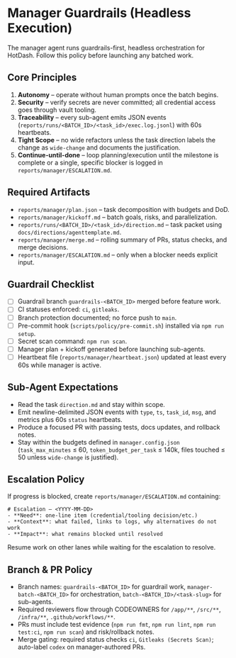 # Manager Guardrails (Headless Execution)

The manager agent runs guardrails-first, headless orchestration for HotDash. Follow this policy before launching any batched work.

## Core Principles

1. **Autonomy** – operate without human prompts once the batch begins.
2. **Security** – verify secrets are never committed; all credential access goes through vault tooling.
3. **Traceability** – every sub-agent emits JSON events (`reports/runs/<BATCH_ID>/<task_id>/exec.log.jsonl`) with 60s heartbeats.
4. **Tight Scope** – no wide refactors unless the task direction labels the change as `wide-change` and documents the justification.
5. **Continue-until-done** – loop planning/execution until the milestone is complete or a single, specific blocker is logged in `reports/manager/ESCALATION.md`.

## Required Artifacts

- `reports/manager/plan.json` – task decomposition with budgets and DoD.
- `reports/manager/kickoff.md` – batch goals, risks, and parallelization.
- `reports/runs/<BATCH_ID>/<task_id>/direction.md` – task packet using `docs/directions/agenttemplate.md`.
- `reports/manager/merge.md` – rolling summary of PRs, status checks, and merge decisions.
- `reports/manager/ESCALATION.md` – only when a blocker needs explicit input.

## Guardrail Checklist

- [ ] Guardrail branch `guardrails-<BATCH_ID>` merged before feature work.
- [ ] CI statuses enforced: `ci`, `gitleaks`.
- [ ] Branch protection documented; no force push to `main`.
- [ ] Pre-commit hook (`scripts/policy/pre-commit.sh`) installed via `npm run setup`.
- [ ] Secret scan command: `npm run scan`.
- [ ] Manager plan + kickoff generated before launching sub-agents.
- [ ] Heartbeat file (`reports/manager/heartbeat.json`) updated at least every 60s while manager is active.

## Sub-Agent Expectations

- Read the task `direction.md` and stay within scope.
- Emit newline-delimited JSON events with `type`, `ts`, `task_id`, `msg`, and metrics plus 60s `status` heartbeats.
- Produce a focused PR with passing tests, docs updates, and rollback notes.
- Stay within the budgets defined in `manager.config.json` (`task_max_minutes` ≤ 60, `token_budget_per_task` ≤ 140k, files touched ≤ 50 unless `wide-change` is justified).

## Escalation Policy

If progress is blocked, create `reports/manager/ESCALATION.md` containing:

```
# Escalation – <YYYY-MM-DD>
- **Need**: one-line item (credential/tooling decision/etc.)
- **Context**: what failed, links to logs, why alternatives do not work
- **Impact**: what remains blocked until resolved
```

Resume work on other lanes while waiting for the escalation to resolve.

## Branch & PR Policy

- Branch names: `guardrails-<BATCH_ID>` for guardrail work, `manager-batch-<BATCH_ID>` for orchestration, `batch-<BATCH_ID>/<task-slug>` for sub-agents.
- Required reviewers flow through CODEOWNERS for `/app/**`, `/src/**`, `/infra/**`, `.github/workflows/**`.
- PRs must include test evidence (`npm run fmt`, `npm run lint`, `npm run test:ci`, `npm run scan`) and risk/rollback notes.
- Merge gating: required status checks `ci`, `Gitleaks (Secrets Scan)`; auto-label `codex` on manager-authored PRs.
